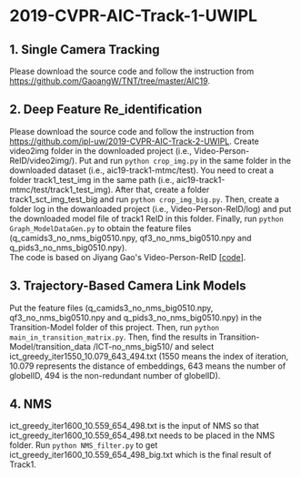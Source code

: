 # 2019-CVPR-AIC-Track-1-UWIPL
## 1. Single Camera Tracking
Please download the source code and follow the instruction from https://github.com/GaoangW/TNT/tree/master/AIC19. <br />

## 2. Deep Feature Re_identification
Please download the source code and follow the instruction from https://github.com/ipl-uw/2019-CVPR-AIC-Track-2-UWIPL. 
Create video2img folder in the downloaded project (i.e., Video-Person-ReID/video2img/).
Put and run `python crop_img.py` in the same folder in the downloaded dataset (i.e., aic19-track1-mtmc/test). You need to creat a folder track1_test_img in the same path (i.e., aic19-track1-mtmc/test/track1_test_img). After that, create a folder track1_sct_img_test_big and run `python crop_img_big.py`. Then, create a folder log in the dowanloaded project (i.e., Video-Person-ReID/log) and put the downloaded model file of track1 ReID in this folder. Finally, run `python Graph_ModelDataGen.py` to obtain the feature files (q_camids3_no_nms_big0510.npy, qf3_no_nms_big0510.npy and q_pids3_no_nms_big0510.npy).<br />
The code is based on Jiyang Gao's Video-Person-ReID \[[code](https://github.com/jiyanggao/Video-Person-ReID)\].<br/>

## 3. Trajectory-Based Camera Link Models
Put the feature files (q_camids3_no_nms_big0510.npy, qf3_no_nms_big0510.npy and q_pids3_no_nms_big0510.npy) in the Transition-Model folder of this project. Then, run `python main_in_transition_matrix.py`. Then, find the results in Transition-Model/transition_data /ICT-no_nms_big510/ and select ict_greedy_iter1550_10.079_643_494.txt (1550 means the index of iteration, 10.079 represents the distance of embeddings, 643 means the number of globelID, 494 is the non-redundant number of globelID). <br />

## 4. NMS
ict_greedy_iter1600_10.559_654_498.txt is the input of NMS so that ict_greedy_iter1600_10.559_654_498.txt needs to be placed in the NMS folder. Run `python NMS_filter.py` to get ict_greedy_iter1600_10.559_654_498_big.txt which is the final result of Track1. <br />
